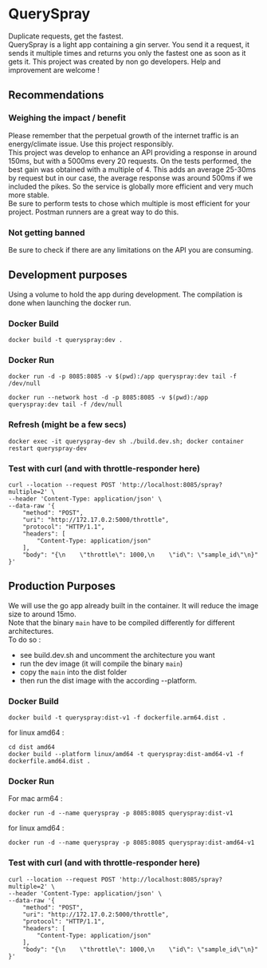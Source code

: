 # QuerySpray
 Duplicate requests, get the fastest.  
 QuerySpray is a light app containing a gin server. You send it a request, it sends it multiple times and returns you only the fastest one as soon as it gets it.
 This project was created by non go developers. Help and improvement are welcome !
  

 ## Recommendations
### Weighing the impact / benefit
Please remember that the perpetual growth of the internet traffic is an energy/climate issue. Use this project responsibly.  
This project was develop to enhance an API providing a response in around 150ms, but with a 5000ms every 20 requests. On the tests performed, the best gain was obtained with a multiple of 4. This adds an average 25-30ms by request but in our case, the average response was around 500ms if we included the pikes. So the service is globally more efficient and very much more stable.  
Be sure to perform tests to chose which multiple is most efficient for your project. Postman runners are a great way to do this.
  
### Not getting banned
Be sure to check if there are any limitations on the API you are consuming.
  
## Development purposes
Using a volume to hold the app during development. The compilation is done when launching the docker run.  

### Docker Build
```
docker build -t queryspray:dev .
```
  
### Docker Run
<!-- The -d & tail will keep the container running -->
```
docker run -d -p 8085:8085 -v $(pwd):/app queryspray:dev tail -f /dev/null
```
```
docker run --network host -d -p 8085:8085 -v $(pwd):/app queryspray:dev tail -f /dev/null
```
  

### Refresh (might be a few secs)
```docker exec -it queryspray-dev sh ./build.dev.sh; docker container restart queryspray-dev```
  

### Test with curl (and with throttle-responder here)
```
curl --location --request POST 'http://localhost:8085/spray?multiple=2' \
--header 'Content-Type: application/json' \
--data-raw '{
    "method": "POST",
    "uri": "http://172.17.0.2:5000/throttle",
    "protocol": "HTTP/1.1",
    "headers": [
        "Content-Type: application/json"
    ],
    "body": "{\n    \"throttle\": 1000,\n    \"id\": \"sample_id\"\n}"
}'
```
  

## Production Purposes
We will use the go app already built in the container. It will reduce the image size to around 15mo.  
Note that the binary `main` have to be compiled differently for different architectures.  
To do so :  
- see build.dev.sh and uncomment the architecture you want  
- run the dev image (it will compile the binary `main`)  
- copy the `main` into the dist folder  
- then run the dist image with the according --platform.  


### Docker Build
```
docker build -t queryspray:dist-v1 -f dockerfile.arm64.dist .
```  
for linux amd64 :  
```
cd dist amd64
docker build --platform linux/amd64 -t queryspray:dist-amd64-v1 -f dockerfile.amd64.dist .
```

### Docker Run
For mac arm64 :
```
docker run -d --name queryspray -p 8085:8085 queryspray:dist-v1
```
for linux amd64 :  
```
docker run -d --name queryspray -p 8085:8085 queryspray:dist-amd64-v1
```


### Test with curl (and with throttle-responder here)
```
curl --location --request POST 'http://localhost:8085/spray?multiple=2' \
--header 'Content-Type: application/json' \
--data-raw '{
    "method": "POST",
    "uri": "http://172.17.0.2:5000/throttle",
    "protocol": "HTTP/1.1",
    "headers": [
        "Content-Type: application/json"
    ],
    "body": "{\n    \"throttle\": 1000,\n    \"id\": \"sample_id\"\n}"
}'
```